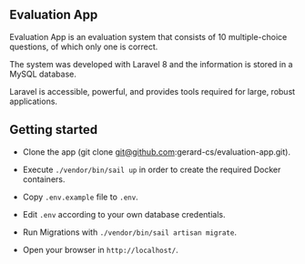 ## Evaluation App

Evaluation App is an evaluation system that consists of 10 multiple-choice questions, of which only one is correct.

The system was developed with Laravel 8 and the information is stored in a MySQL database. 

Laravel is accessible, powerful, and provides tools required for large, robust applications.

## Getting started

- Clone the app (git clone git@github.com:gerard-cs/evaluation-app.git).

- Execute `./vendor/bin/sail up` in order to create the required Docker containers.

- Copy `.env.example` file to `.env`.

- Edit `.env` according to your own database credentials.

- Run Migrations with `./vendor/bin/sail artisan migrate`.

- Open your browser in `http://localhost/`.
